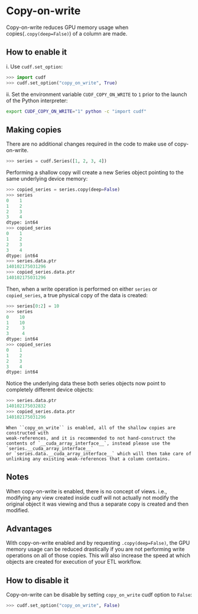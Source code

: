 # Copy-on-write

Copy-on-write reduces GPU memory usage when copies(`.copy(deep=False)`) of a column
are made.

## How to enable it

i. Use `cudf.set_option`:

```python
>>> import cudf
>>> cudf.set_option("copy_on_write", True)
```

ii. Set the environment variable ``CUDF_COPY_ON_WRITE`` to ``1`` prior to the
launch of the Python interpreter:

```bash
export CUDF_COPY_ON_WRITE="1" python -c "import cudf"
```


## Making copies

There are no additional changes required in the code to make use of copy-on-write.

```python
>>> series = cudf.Series([1, 2, 3, 4])
```

Performing a shallow copy will create a new Series object pointing to the
same underlying device memory:

```python
>>> copied_series = series.copy(deep=False)
>>> series
0    1
1    2
2    3
3    4
dtype: int64
>>> copied_series
0    1
1    2
2    3
3    4
dtype: int64
>>> series.data.ptr
140102175031296
>>> copied_series.data.ptr
140102175031296
```

Then, when a write operation is performed on either ``series`` or
``copied_series``, a true physical copy of the data is created:

```python
>>> series[0:2] = 10
>>> series
0    10
1    10
2     3
3     4
dtype: int64
>>> copied_series
0    1
1    2
2    3
3    4
dtype: int64
```

Notice the underlying data these both series objects now point to completely
different device objects:

```python
>>> series.data.ptr
140102175032832
>>> copied_series.data.ptr
140102175031296
```

````{Warning}
When ``copy_on_write`` is enabled, all of the shallow copies are constructed with
weak-references, and it is recommended to not hand-construct the contents of `__cuda_array_interface__`, instead please use the `series.__cuda_array_interface__`
or `series.data.__cuda_array_interface__` which will then take care of unlinking any existing weak-references that a column contains.
````

## Notes

When copy-on-write is enabled, there is no concept of views. i.e., modifying any view created inside cudf will not actually not modify
the original object it was viewing and thus a separate copy is created and then modified.

## Advantages

With copy-on-write enabled and by requesting `.copy(deep=False)`, the GPU memory usage can be reduced drastically if you are not performing
write operations on all of those copies. This will also increase the speed at which objects are created for execution of your ETL workflow.

## How to disable it


Copy-on-write can be disable by setting ``copy_on_write`` cudf option to ``False``:

```python
>>> cudf.set_option("copy_on_write", False)
```
